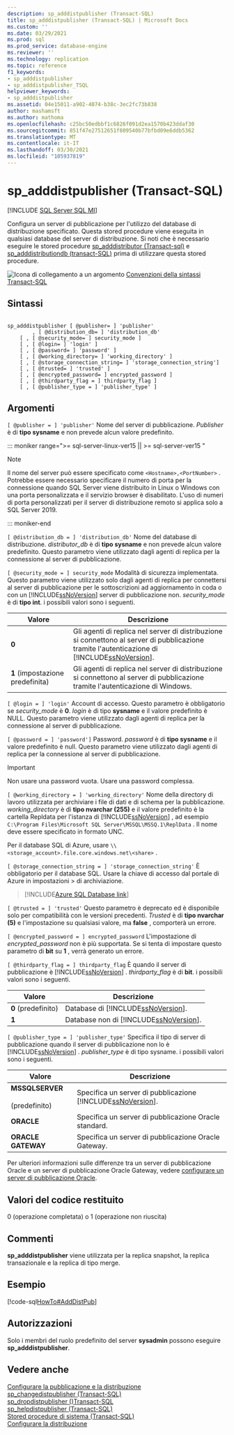 ```yaml
---
description: sp_adddistpublisher (Transact-SQL)
title: sp_adddistpublisher (Transact-SQL) | Microsoft Docs
ms.custom: ''
ms.date: 03/29/2021
ms.prod: sql
ms.prod_service: database-engine
ms.reviewer: ''
ms.technology: replication
ms.topic: reference
f1_keywords:
- sp_adddistpublisher
- sp_adddistpublisher_TSQL
helpviewer_keywords:
- sp_adddistpublisher
ms.assetid: 04e15011-a902-4074-b38c-3ec2fc73b838
author: mashamsft
ms.author: mathoma
ms.openlocfilehash: c25bc50edbbf1c6826f091d2ea1570b423ddaf30
ms.sourcegitcommit: 851f47e27512651f809540b77bfbd09e6ddb5362
ms.translationtype: MT
ms.contentlocale: it-IT
ms.lasthandoff: 03/30/2021
ms.locfileid: "105937819"
---
```

# <a name="sp_adddistpublisher-transact-sql"></a>sp_adddistpublisher (Transact-SQL)
[!INCLUDE [SQL Server SQL MI](../../includes/applies-to-version/sql-asdbmi.md)]

  Configura un server di pubblicazione per l'utilizzo del database di distribuzione specificato. Questa stored procedure viene eseguita in qualsiasi database del server di distribuzione. Si noti che è necessario eseguire le stored procedure [sp_adddistributor &#40;Transact-sql&#41;](../../relational-databases/system-stored-procedures/sp-adddistributor-transact-sql.md) e [sp_adddistributiondb &#40;transact-SQL&#41;](../../relational-databases/system-stored-procedures/sp-adddistributiondb-transact-sql.md) prima di utilizzare questa stored procedure.  
  
 ![Icona di collegamento a un argomento](../../database-engine/configure-windows/media/topic-link.gif "Icona di collegamento a un argomento") [Convenzioni della sintassi Transact-SQL](../../t-sql/language-elements/transact-sql-syntax-conventions-transact-sql.md)  
  
## <a name="syntax"></a>Sintassi  
  
```  
  
sp_adddistpublisher [ @publisher= ] 'publisher'   
        , [ @distribution_db= ] 'distribution_db'   
    [ , [ @security_mode= ] security_mode ]   
    [ , [ @login= ] 'login' ]   
    [ , [ @password= ] 'password' ]   
    [ , [ @working_directory= ] 'working_directory' ]   
    [ , [ @storage_connection_string= ] 'storage_connection_string']
    [ , [ @trusted= ] 'trusted' ]   
    [ , [ @encrypted_password= ] encrypted_password ]   
    [ , [ @thirdparty_flag = ] thirdparty_flag ]  
    [ , [ @publisher_type = ] 'publisher_type' ]  
```  
  
## <a name="arguments"></a>Argomenti  
`[ @publisher = ] 'publisher'` Nome del server di pubblicazione. *Publisher* è di **tipo sysname** e non prevede alcun valore predefinito.  

<!--SQL Server 2019 on Linux-->
::: moniker range=">= sql-server-linux-ver15 || >= sql-server-ver15 "

> [!NOTE]
> Il nome del server può essere specificato come `<Hostname>,<PortNumber>` . Potrebbe essere necessario specificare il numero di porta per la connessione quando SQL Server viene distribuito in Linux o Windows con una porta personalizzata e il servizio browser è disabilitato. L'uso di numeri di porta personalizzati per il server di distribuzione remoto si applica solo a SQL Server 2019.

::: moniker-end
  
`[ @distribution_db = ] 'distribution_db'` Nome del database di distribuzione. *distributor_db* è di **tipo sysname** e non prevede alcun valore predefinito. Questo parametro viene utilizzato dagli agenti di replica per la connessione al server di pubblicazione.  
  
`[ @security_mode = ] security_mode` Modalità di sicurezza implementata. Questo parametro viene utilizzato solo dagli agenti di replica per connettersi al server di pubblicazione per le sottoscrizioni ad aggiornamento in coda o con un [!INCLUDE[ssNoVersion](../../includes/ssnoversion-md.md)] server di pubblicazione non. *security_mode* è di **tipo int**. i possibili valori sono i seguenti.  
  
|Valore|Descrizione|  
|-----------|-----------------|  
|**0**|Gli agenti di replica nel server di distribuzione si connettono al server di pubblicazione tramite l'autenticazione di [!INCLUDE[ssNoVersion](../../includes/ssnoversion-md.md)].|  
|**1** (impostazione predefinita)|Gli agenti di replica nel server di distribuzione si connettono al server di pubblicazione tramite l'autenticazione di Windows.|  
  
`[ @login = ] 'login'` Account di accesso. Questo parametro è obbligatorio se *security_mode* è **0**. *login* è di tipo **sysname** e il valore predefinito è NULL. Questo parametro viene utilizzato dagli agenti di replica per la connessione al server di pubblicazione.  
  
`[ @password = ] 'password']` Password. *password* è di **tipo sysname** e il valore predefinito è null. Questo parametro viene utilizzato dagli agenti di replica per la connessione al server di pubblicazione.  
  
> [!IMPORTANT]  
>  Non usare una password vuota. Usare una password complessa.  
  
`[ @working_directory = ] 'working_directory'` Nome della directory di lavoro utilizzata per archiviare i file di dati e di schema per la pubblicazione. *working_directory* è di **tipo nvarchar (255)** e il valore predefinito è la cartella Repldata per l'istanza di [!INCLUDE[ssNoVersion](../../includes/ssnoversion-md.md)] , ad esempio `C:\Program Files\Microsoft SQL Server\MSSQL\MSSQ.1\ReplData` . Il nome deve essere specificato in formato UNC.  

 Per il database SQL di Azure, usare `\\<storage_account>.file.core.windows.net\<share>` .

`[ @storage_connection_string = ] 'storage_connection_string'` È obbligatorio per il database SQL. Usare la chiave di accesso dal portale di Azure in impostazioni > di archiviazione.

 > [!INCLUDE[Azure SQL Database link](../../includes/azure-sql-db-repl-for-more-information.md)]

`[ @trusted = ] 'trusted'` Questo parametro è deprecato ed è disponibile solo per compatibilità con le versioni precedenti. *Trusted* è di **tipo nvarchar (5)** e l'impostazione su qualsiasi valore, ma **false** , comporterà un errore.  
  
`[ @encrypted_password = ] encrypted_password` L'impostazione di *encrypted_password* non è più supportata. Se si tenta di impostare questo parametro di **bit** su **1** , verrà generato un errore.  
  
`[ @thirdparty_flag = ] thirdparty_flag` È quando il server di pubblicazione è [!INCLUDE[ssNoVersion](../../includes/ssnoversion-md.md)] . *thirdparty_flag* è di **bit**. i possibili valori sono i seguenti.  
  
|Valore|Descrizione|  
|-----------|-----------------|  
|**0** (predefinito)|Database di [!INCLUDE[ssNoVersion](../../includes/ssnoversion-md.md)].|  
|**1**|Database non di [!INCLUDE[ssNoVersion](../../includes/ssnoversion-md.md)].|  
  
`[ @publisher_type = ] 'publisher_type'` Specifica il tipo di server di pubblicazione quando il server di pubblicazione non lo è [!INCLUDE[ssNoVersion](../../includes/ssnoversion-md.md)] . *publisher_type* è di tipo sysname. i possibili valori sono i seguenti.  
  
|Valore|Descrizione|  
|-----------|-----------------|  
|**MSSQLSERVER**<br /><br /> (predefinito)|Specifica un server di pubblicazione [!INCLUDE[ssNoVersion](../../includes/ssnoversion-md.md)].|  
|**ORACLE**|Specifica un server di pubblicazione Oracle standard.|  
|**ORACLE GATEWAY**|Specifica un server di pubblicazione Oracle Gateway.|  
  
 Per ulteriori informazioni sulle differenze tra un server di pubblicazione Oracle e un server di pubblicazione Oracle Gateway, vedere [configurare un server di pubblicazione Oracle](../../relational-databases/replication/non-sql/configure-an-oracle-publisher.md).  
  
## <a name="return-code-values"></a>Valori del codice restituito  
 0 (operazione completata) o 1 (operazione non riuscita)  
  
## <a name="remarks"></a>Commenti  
 **sp_adddistpublisher** viene utilizzata per la replica snapshot, la replica transazionale e la replica di tipo merge.  
  
## <a name="example"></a>Esempio  
 [!code-sql[HowTo#AddDistPub](../../relational-databases/replication/codesnippet/tsql/sp-adddistpublisher-tran_1.sql)]  
  
## <a name="permissions"></a>Autorizzazioni  
 Solo i membri del ruolo predefinito del server **sysadmin** possono eseguire **sp_adddistpublisher**.  
  
## <a name="see-also"></a>Vedere anche  
 [Configurare la pubblicazione e la distribuzione](../../relational-databases/replication/configure-publishing-and-distribution.md)   
 [sp_changedistpublisher &#40;Transact-SQL&#41;](../../relational-databases/system-stored-procedures/sp-changedistpublisher-transact-sql.md)   
 [sp_dropdistpublisher &#40;&#41;Transact-SQL ](../../relational-databases/system-stored-procedures/sp-dropdistpublisher-transact-sql.md)   
 [sp_helpdistpublisher &#40;Transact-SQL&#41;](../../relational-databases/system-stored-procedures/sp-helpdistpublisher-transact-sql.md)   
 [Stored procedure di sistema &#40;Transact-SQL&#41;](../../relational-databases/system-stored-procedures/system-stored-procedures-transact-sql.md)   
 [Configurare la distribuzione](../../relational-databases/replication/configure-distribution.md)  
  
  
